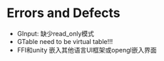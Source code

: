 # Errors and Defects

- GInput: 缺少read_only模式
- GTable need to be virtual table!!!
- FFI和unity 嵌入其他语言UI框架或opengl嵌入界面